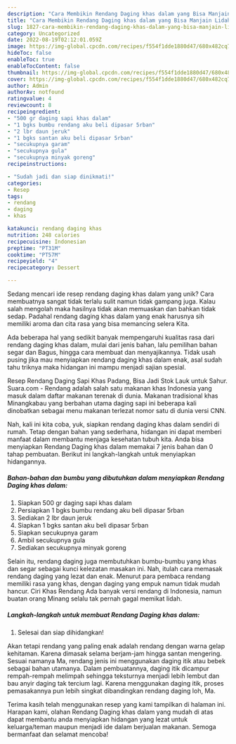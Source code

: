 ```yaml
---
description: "Cara Membikin Rendang Daging khas dalam yang Bisa Manjain Lidah"
title: "Cara Membikin Rendang Daging khas dalam yang Bisa Manjain Lidah"
slug: 1827-cara-membikin-rendang-daging-khas-dalam-yang-bisa-manjain-lidah
category: Uncategorized
date: 2022-08-19T02:12:01.059Z
image: https://img-global.cpcdn.com/recipes/f554f1dde1880d47/680x482cq70/rendang-daging-khas-dalam-foto-resep-utama.jpg
hideToc: false
enableToc: true
enableTocContent: false
thumbnail: https://img-global.cpcdn.com/recipes/f554f1dde1880d47/680x482cq70/rendang-daging-khas-dalam-foto-resep-utama.jpg
cover: https://img-global.cpcdn.com/recipes/f554f1dde1880d47/680x482cq70/rendang-daging-khas-dalam-foto-resep-utama.jpg
author: Admin
authorAv: notfound
ratingvalue: 4
reviewcount: 8
recipeingredient:
- "500 gr daging sapi khas dalam"
- "1 bgks bumbu rendang aku beli dipasar 5rban"
- "2 lbr daun jeruk"
- "1 bgks santan aku beli dipasar 5rban"
- "secukupnya garam"
- "secukupnya gula"
- "secukupnya minyak goreng"
recipeinstructions:

- "Sudah jadi dan siap dinikmati!"
categories:
- Resep
tags:
- rendang
- daging
- khas

katakunci: rendang daging khas 
nutrition: 248 calories
recipecuisine: Indonesian
preptime: "PT31M"
cooktime: "PT57M"
recipeyield: "4"
recipecategory: Dessert

---
```





Sedang mencari ide resep rendang daging khas dalam yang unik? Cara membuatnya sangat tidak terlalu sulit namun tidak gampang juga. Kalau salah mengolah maka hasilnya tidak akan memuaskan dan bahkan tidak sedap. Padahal rendang daging khas dalam yang enak harusnya sih memiliki aroma dan cita rasa yang bisa memancing selera Kita.





Ada beberapa hal yang sedikit banyak mempengaruhi kualitas rasa dari rendang daging khas dalam, mulai dari jenis bahan, lalu pemilihan bahan segar dan Bagus, hingga cara membuat dan menyajikannya. Tidak usah pusing jika mau menyiapkan rendang daging khas dalam enak,      asal sudah tahu triknya maka hidangan ini mampu menjadi sajian spesial.














Resep Rendang Daging Sapi Khas Padang, Bisa Jadi Stok Lauk untuk Sahur. Suara.com - Rendang adalah salah satu makanan khas Indonesia yang masuk dalam daftar makanan terenak di dunia. Makanan tradisional khas Minangkabau yang berbahan utama daging sapi ini beberapa kali dinobatkan sebagai menu makanan terlezat nomor satu di dunia versi CNN.






Nah, kali ini kita coba, yuk, siapkan rendang daging khas dalam sendiri di rumah. Tetap dengan bahan yang sederhana, hidangan ini dapat memberi manfaat dalam membantu menjaga kesehatan tubuh kita. Anda bisa menyiapkan Rendang Daging khas dalam memakai 7 jenis bahan dan 0 tahap pembuatan. Berikut ini langkah-langkah untuk menyiapkan hidangannya.

<!--inarticleads1-->

##### Bahan-bahan dan bumbu yang dibutuhkan dalam menyiapkan Rendang Daging khas dalam:

1. Siapkan 500 gr daging sapi khas dalam
1. Persiapkan 1 bgks bumbu rendang aku beli dipasar 5rban
1. Sediakan 2 lbr daun jeruk
1. Siapkan 1 bgks santan aku beli dipasar 5rban
1. Siapkan secukupnya garam
1. Ambil secukupnya gula
1. Sediakan secukupnya minyak goreng


Selain itu, rendang daging juga membutuhkan bumbu-bumbu yang khas dan segar sebagai kunci kelezatan masakan ini. Nah, itulah cara memasak rendang daging yang lezat dan enak. Menurut para pembaca rendang memiliki rasa yang khas, dengan daging yang empuk namun tidak mudah hancur. Ciri Khas Rendang Ada banyak versi rendang di Indonesia, namun buatan orang Minang selalu tak pernah gagal memikat lidah. 

<!--inarticleads2-->

##### Langkah-langkah untuk membuat Rendang Daging khas dalam:


1. Selesai dan siap dihidangkan!

Akan tetapi rendang yang paling enak adalah rendang dengan warna gelap kehitaman. Karena dimasak selama berjam-jam hingga santan mengering. Sesuai namanya Ma, rendang jenis ini menggunakan daging itik atau bebek sebagai bahan utamanya. Dalam pembuatannya, daging itik dicampur rempah-rempah melimpah sehingga teksturnya menjadi lebih lembut dan bau anyir daging tak tercium lagi. Karena menggunakan daging itik, proses pemasakannya pun lebih singkat dibandingkan rendang daging loh, Ma. 

Terima kasih telah menggunakan resep yang kami tampilkan di halaman ini. Harapan kami, olahan Rendang Daging khas dalam yang mudah di atas dapat membantu anda menyiapkan hidangan yang lezat untuk keluarga/teman maupun menjadi ide dalam berjualan makanan. Semoga bermanfaat dan selamat mencoba!
